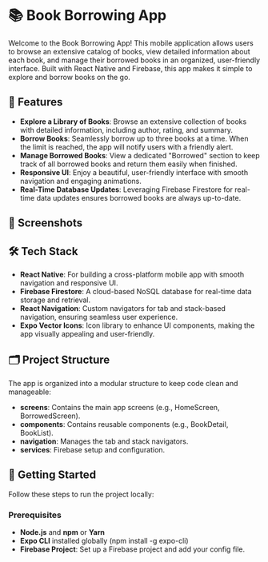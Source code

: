 # 📚 Book Borrowing App
Welcome to the Book Borrowing App! This mobile application allows users to browse an extensive catalog of books, view detailed information about each book, and manage their borrowed books in an organized, user-friendly interface. Built with React Native and Firebase, this app makes it simple to explore and borrow books on the go.

## 🚀 Features
 - **Explore a Library of Books**: Browse an extensive collection of books with detailed information, including author, rating, and summary.
 - **Borrow Books**: Seamlessly borrow up to three books at a time. When the limit is reached, the app will notify users with a friendly alert.
 - **Manage Borrowed Books**: View a dedicated "Borrowed" section to keep track of all borrowed books and return them easily when finished.
 - **Responsive UI**: Enjoy a beautiful, user-friendly interface with smooth navigation and engaging animations.
 - **Real-Time Database Updates**: Leveraging Firebase Firestore for real-time data updates ensures borrowed books are always up-to-date.
## 📱 Screenshots

## 🛠️ Tech Stack
 - **React Native**: For building a cross-platform mobile app with smooth navigation and responsive UI.
 - **Firebase Firestore**: A cloud-based NoSQL database for real-time data storage and retrieval.
 - **React Navigation**: Custom navigators for tab and stack-based navigation, ensuring seamless user experience.
 - **Expo Vector Icons**: Icon library to enhance UI components, making the app visually appealing and user-friendly.

## 🗂️ Project Structure
The app is organized into a modular structure to keep code clean and manageable:

 - **screens**: Contains the main app screens (e.g., HomeScreen, BorrowedScreen).
 - **components**: Contains reusable components (e.g., BookDetail, BookList).
 - **navigation**: Manages the tab and stack navigators.
 - **services**: Firebase setup and configuration.

## 🏃 Getting Started
Follow these steps to run the project locally:

### Prerequisites
 - **Node.js** and **npm** or **Yarn**
 - **Expo CLI** installed globally (npm install -g expo-cli)
 - **Firebase Project**: Set up a Firebase project and add your config file. 
